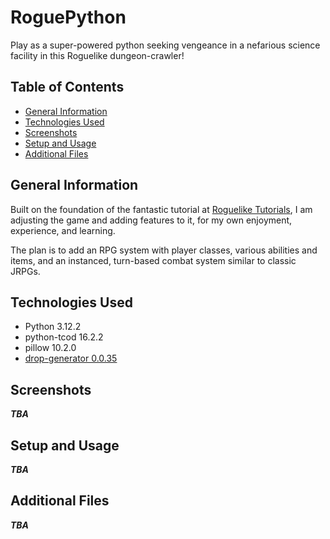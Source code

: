 # RoguePython
Play as a super-powered python seeking vengeance in a nefarious science facility in this Roguelike dungeon-crawler!
## Table of Contents
* [General Information](#general-information)
* [Technologies Used](#technologies-used)
* [Screenshots](#screenshots)
* [Setup and Usage](#setup-and-usage)
* [Additional Files](#additional-files)
## General Information
Built on the foundation of the fantastic tutorial at [Roguelike Tutorials](https://rogueliketutorials.com/), I am 
adjusting the game and adding features to it, for my own enjoyment, experience, and learning.

The plan is to add an RPG system with player classes, various abilities and items, and an instanced, turn-based combat 
system similar to classic JRPGs.
## Technologies Used
* Python 3.12.2
* python-tcod 16.2.2
* pillow 10.2.0
* [drop-generator 0.0.35](https://pypi.org/project/drop-generator/)
## Screenshots
***TBA***
## Setup and Usage
***TBA***
## Additional Files
***TBA***
